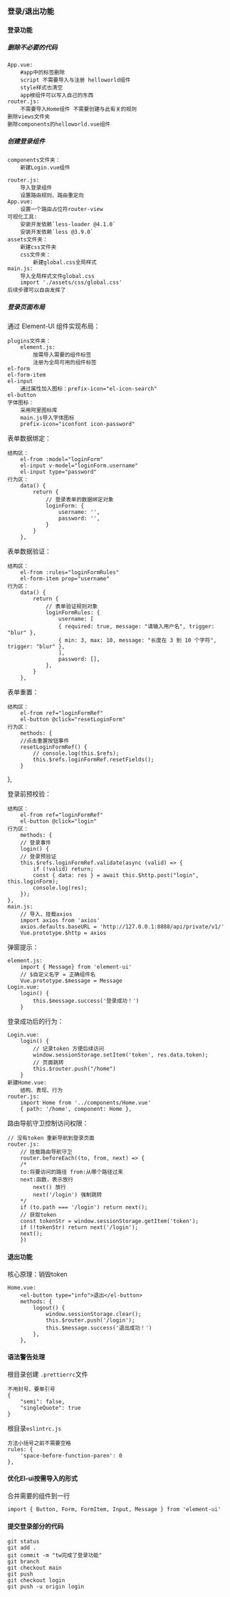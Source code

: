 ### 登录/退出功能 
#### 登录功能
##### 删除不必要的代码
    App.vue:
        #app中的标签删除
        script 不需要导入与注册 helloworld组件
        style样式也清空
        app根组件可以写入自己的东西
    router.js:
        不需要导入Home组件 不需要创建与此有关的规则
    删除views文件夹
    删除components的helloworld.vue组件
##### 创建登录组件
    components文件夹：
        新建Login.vue组件
        
    router.js:  
        导入登录组件
        设置路由规则、路由重定向
    App.vue:
        设置一个路由占位符router-view
    可视化工具:
        安装开发依赖`less-loader @4.1.0`
        安装开发依赖`less @3.9.0`
    assets文件夹：
        新建css文件夹
        css文件夹：
            新建global.css全局样式
    main.js:
        导入全局样式文件global.css
        import './assets/css/global.css'
    后续步骤可以自由发挥了
##### 登录页面布局
通过 Element-UI 组件实现布局：

    plugins文件夹：
        element.js:
            按需导入需要的组件标签
            注册为全局可用的组件标签
    el-form
    el-form-item
    el-input
        通过属性加入图标：prefix-icon="el-icon-search"
    el-button
    字体图标：
        采用阿里图标库
        main.js导入字体图标
        prefix-icon="iconfont icon-password"

表单数据绑定：

    结构区：
        el-from :model="loginForm"
        el-input v-model="loginForm.username"
        el-input type="password"
    行为区：
        data() {
            return {
                // 登录表单的数据绑定对象
                loginForm: {
                    username: '',
                    password: '',
                }
            }
        },
        
表单数据验证：

    结构区：
        el-from :rules="loginFormRules"
        el-form-item prop="username"
    行为区：
        data() {
            return {
                // 表单验证规则对象
                loginFormRules: {
                    username: [
                    { required: true, message: "请输入用户名", trigger: "blur" },
                    { min: 3, max: 10, message: "长度在 3 到 10 个字符", trigger: "blur" },
                    ],
                    password: [],
                },
            }
        },

表单重置：

    结构区：
        el-from ref="loginFormRef"
        el-button @click="resetLoginForm" 
    行为区：
        methods: {
        //点击重置按钮事件
        resetLoginFormRef() {
            // console.log(this.$refs);
            this.$refs.loginFormRef.resetFields();
        }
  },
    
登录前预校验：

    结构区：
        el-from ref="loginFormRef"
        el-button @click="login"
    行为区：
        methods: {
        // 登录事件
        login() {
        // 登录预验证
        this.$refs.loginFormRef.validate(async (valid) => {
            if (!valid) return;
            const { data: res } = await this.$http.post("login", this.loginForm);
            console.log(res);
        });
    },
    main.js:
        // 导入、挂载axios
        import axios from 'axios'
        axios.defaults.baseURL = 'http://127.0.0.1:8888/api/private/v1/'
        Vue.prototype.$http = axios

弹窗提示：

    element.js:
        import { Message} from 'element-ui'
        // $自定义名字 = 正确组件名
        Vue.prototype.$message = Message
    Login.vue:
        login() {
            this.$message.success('登录成功！')
        }

登录成功后的行为：

    Login.vue:
        login() {
            // 记录token 方便后续访问
            window.sessionStorage.setItem('token', res.data.token);
            // 页面跳转
            this.$router.push("/home")
        }
    新建Home.vue:
        结构、表现、行为
    router.js:
        import Home from '../components/Home.vue'
        { path: '/home', component: Home },

路由导航守卫控制访问权限：

    // 没有token 重新导航到登录页面
    router.js:
        // 挂载路由导航守卫
        router.beforeEach((to, from, next) => {
        /* 
        to:将要访问的路径 from:从哪个路径过来 
        next:函数，表示放行
            next() 放行 
            next('/login') 强制跳转
        */
        if (to.path === '/login') return next();
        // 获取token 
        const tokenStr = window.sessionStorage.getItem('token');
        if (!tokenStr) return next('/login');
        next();
        })
#### 退出功能
核心原理：销毁token
    
    Home.vue:
        <el-button type="info">退出</el-button>
        methods: {
            logout() {
                window.sessionStorage.clear();
                this.$router.push('/login');
                this.$message.success('退出成功！')
            },
        },
#### 语法警告处理
根目录创建 `.prettierrc`文件

    不用封号、要单引号
    {
        "semi": false,
        "singleQuote": true
    }
根目录`eslintrc.js`
    
    方法小括号之前不需要空格
    rules: {
        'space-before-function-paren': 0
    },
#### 优化El-ui按需导入的形式
合并需要的组件到一行

    import { Button, Form, FormItem, Input, Message } from 'element-ui'
#### 提交登录部分的代码
    git status
    git add .
    git commit -m "tw完成了登录功能"
    git branch
    git checkout main 
    git push
    git checkout login
    git push -u origin login 